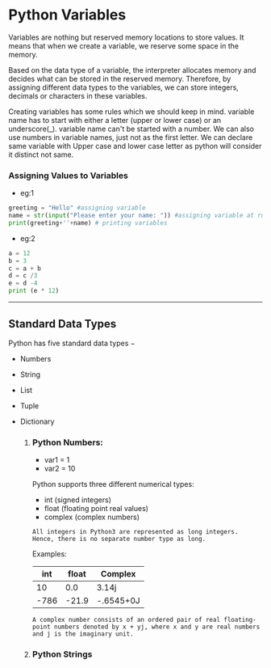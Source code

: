 # Python Variables

Variables are nothing but reserved memory locations to store values. It means that when we create a variable, we reserve some space in the memory.

Based on the data type of a variable, the interpreter allocates memory and decides what can be stored in the reserved memory. Therefore, by assigning different data types to the variables, we can store integers, decimals or characters in these variables.

Creating variables has some rules which we should keep in mind.
variable name  has to start with either a letter (upper or lower case) or an underscore(_).
variable name can't be started with a number.
We can also use numbers in variable names, just not as the first letter.
We can declare same variable with Upper case and lower case letter as python will consider it distinct not same.

### Assigning Values to Variables
* eg:1
```python
greeting = "Hello" #assigning variable
name = str(input("Please enter your name: ")) #assigning variable at runtime
print(greeting+''+name) # printing variables
```
* eg:2
```python
a = 12
b = 3
c = a + b
d = c /3
e = d -4
print (e * 12)
```
- - - -
## Standard Data Types
Python has five standard data types −
* Numbers
* String
* List
* Tuple
* Dictionary

    1. ### Python Numbers:
        * var1 = 1
        * var2 = 10
        
        Python supports three different numerical types:
        * int (signed integers)
        * float (floating point real values)
        * complex (complex numbers)
        
       ```All integers in Python3 are represented as long integers. Hence, there is no separate number type as long.```
        
        Examples:
        
        int  | float | Complex
        ------------- | ------------- | -------------
        10  |    0.0     |  3.14j
        -786  | -21.9  |  -.6545+0J
        
        ```A complex number consists of an ordered pair of real floating-point numbers denoted by x + yj, where x and y are real numbers and j is the imaginary unit.```
             
    2. ### Python Strings